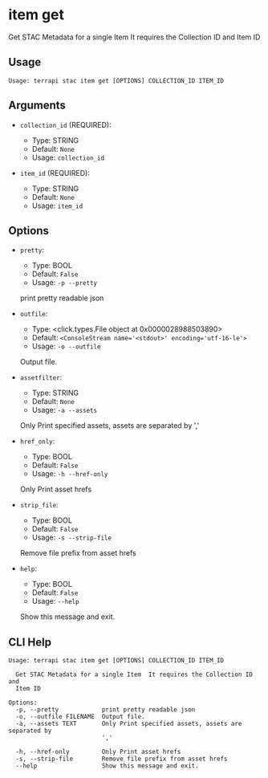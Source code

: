 
# item get

Get STAC Metadata for a single Item 
It requires the Collection ID and Item ID

## Usage

```
Usage: terrapi stac item get [OPTIONS] COLLECTION_ID ITEM_ID
```

## Arguments

* `collection_id` (REQUIRED):
    * Type: STRING
    * Default: `None`
    * Usage: `collection_id`


* `item_id` (REQUIRED):
    * Type: STRING
    * Default: `None`
    * Usage: `item_id`


## Options

* `pretty`:
    * Type: BOOL
    * Default: `False`
    * Usage: `-p
--pretty`

    print pretty readable json



* `outfile`:
    * Type: <click.types.File object at 0x0000028988503890>
    * Default: `<ConsoleStream name='<stdout>' encoding='utf-16-le'>`
    * Usage: `-o
--outfile`

    Output file.



* `assetfilter`:
    * Type: STRING
    * Default: `None`
    * Usage: `-a
--assets`

    Only Print specified assets, assets are separated by ',' 



* `href_only`:
    * Type: BOOL
    * Default: `False`
    * Usage: `-h
--href-only`

    Only Print asset hrefs



* `strip_file`:
    * Type: BOOL
    * Default: `False`
    * Usage: `-s
--strip-file`

    Remove file prefix from asset hrefs



* `help`:
    * Type: BOOL
    * Default: `False`
    * Usage: `--help`

    Show this message and exit.



## CLI Help

```
Usage: terrapi stac item get [OPTIONS] COLLECTION_ID ITEM_ID

  Get STAC Metadata for a single Item  It requires the Collection ID and
  Item ID

Options:
  -p, --pretty            print pretty readable json
  -o, --outfile FILENAME  Output file.
  -a, --assets TEXT       Only Print specified assets, assets are separated by
                          ','

  -h, --href-only         Only Print asset hrefs
  -s, --strip-file        Remove file prefix from asset hrefs
  --help                  Show this message and exit.
```

